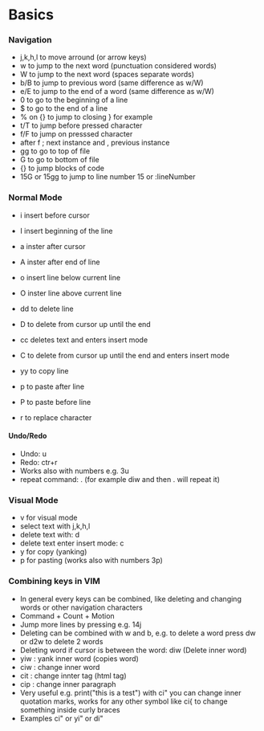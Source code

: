# Basics


### Navigation

* j,k,h,l to move arround (or arrow keys) 
* w to jump to the next word (punctuation considered words)
* W to jump to the next word (spaces separate words)
* b/B to jump to previous word (same difference as w/W)
* e/E to jump to the end of a word (same difference as w/W)
* 0 to go to the beginning of a line
* $ to go to the end of a line
* % on {} to jump to closing } for example
* t/T to jump before pressed character
* f/F to jump on presssed character
* after f ; next instance and , previous instance
* gg to go to top of file
* G to go to bottom of file
* {} to jump blocks of code
* 15G or 15gg to jump to line number 15 or :lineNumber 

### Normal Mode
* i insert before cursor
* I insert beginning of the line
* a inster after cursor
* A inster after end of line
* o insert line below current line
* O inster line above current line 

* dd to delete line
* D to delete from cursor up until the end
* cc deletes text and enters insert mode 
* C to delete from cursor up until the end and enters insert mode
* yy to copy line
* p to paste after line 
* P to paste before line
* r to replace character

#### Undo/Redo
* Undo: u
* Redo: ctr+r
* Works also with numbers e.g. 3u
* repeat command: . (for example diw and then . will repeat it)


### Visual Mode
* v for visual mode
* select text with j,k,h,l
* delete text with: d
* delete text enter insert mode: c
* y for copy (yanking)
* p for pasting (works also with numbers 3p)

### Combining keys in VIM
* In general every keys can be combined, like deleting and changing words or other navigation characters
* Command + Count + Motion
* Jump more lines by pressing e.g. 14j
* Deleting can be combined with w and b, e.g. to delete a word press dw or d2w to delete 2 words
* Deleting word if cursor is between the word: diw (Delete inner word) 
* yiw : yank inner word (copies word)
* ciw : change inner word
* cit : change innter tag (html tag)
* cip : change inner paragraph
* Very useful e.g. print("this is a test") with ci" you can change inner quotation marks, works for any other symbol like ci{ to change something inside curly braces
* Examples ci" or yi" or di"

